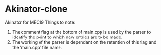 # Akinator-clone
Akinator for MEC19
Things to note:
  1. The comment flag at the bottom of main.cpp is used by the parser to identify the point to which new entries are to be made.
  2. The working of the parser is dependant on the retention of this flag and the 'main.cpp' file name.
   
